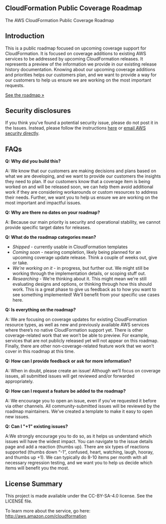## CloudFormation Public Coverage Roadmap

The AWS CloudFormation Public Coverage Roadmap

## Introduction

This is a public roadmap focused on upcoming coverage support for CloudFormation. It is focused on coverage additions to existing AWS services to be addressed by upcoming CloudFormation releases. It represents a preview of the information we provide in our existing release history documentation. Knowing about our upcoming coverage additions and priorities helps our customers plan, and we want to provide a way for our customers to help us ensure we are working on the most important requests. 

[See the roadmap »](https://github.com/aws-cloudformation/aws-cloudformation-coverage-roadmap/projects/1)

## Security disclosures

If you think you’ve found a potential security issue, please do not post it in the Issues.  Instead, please follow the instructions [here](https://aws.amazon.com/security/vulnerability-reporting/) or [email AWS security directly](mailto:aws-security@amazon.com).


## FAQs

**Q: Why did you build this?**

A: We know that our customers are making decisions and plans based on what we are developing, and we want to provide our customers the insights they need to plan. If our customers know that a coverage item is being worked on and will be released soon, we can help them avoid additional work if they are considering workarounds or custom resources to address their needs. Further, we want you to help us ensure we are working on the most important and impactful issues.

**Q: Why are there no dates on your roadmap?**

A: Because our main priority is security and operational stability, we cannot provide specific target dates for releases. 

**Q: What do the roadmap categories mean?**

* *Shipped* - currently usable in CloudFormation templates
* *Coming soon* - nearing completion, likely being planned for an upcoming coverage update release. Think a couple of weeks out, give or take.
* *We're working on it* - in progress, but further out.  We might still be working through the implementation details, or scoping stuff out.
* *Researching* - We're thinking about it. This might mean we're still evaluating designs and options, or thinking through how this should work. This is a great phase to give us feedback as to how you want to see something implemented! We’ll benefit from your specific use cases here.

**Q: Is everything on the roadmap?**

A: We are focusing on coverage updates for existing CloudFormation resource types, as well as new and previously available AWS services where there’s no native CloudFormation support yet. There is other coverage-related work that we won’t be able to preview. For example, services that are not publicly released yet will not appear on this roadmap. Finally, there are other non-coverage-related feature work that we won’t cover in this roadmap at this time. 

**Q: How can I provide feedback or ask for more information?**

A: When in doubt, please create an issue! Although we’ll focus on coverage issues, all submitted issues will get reviewed and/or forwarded appropriately. 

**Q: How can I request a feature be added to the roadmap?**

A: We encourage you to open an issue, even if you’ve requested it before via other channels. All community-submitted issues will be reviewed by the roadmap maintainers. We’ve created a template to make it easy to open new issues.

**Q: Can I "+1" existing issues?**

A:We strongly encourage you to do so, as it helps us understand which issues will have the widest impact. You can navigate to the issue details page and add a reaction (thumbs up). There are six types of reactions supported (thumbs down “-1”, confused, heart, watching, laugh, hooray, and thumbs up +1). We can typically do 8-10 items per month with all necessary regression testing, and we want you to help us decide which items will benefit you the most.

## License Summary

This project is made available under the CC-BY-SA-4.0 license. See the LICENSE file.

To learn more about the service, go here: http://aws.amazon.com/cloudformation
